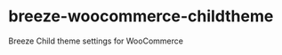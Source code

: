 breeze-woocommerce-childtheme
=============================

Breeze Child theme settings for WooCommerce
